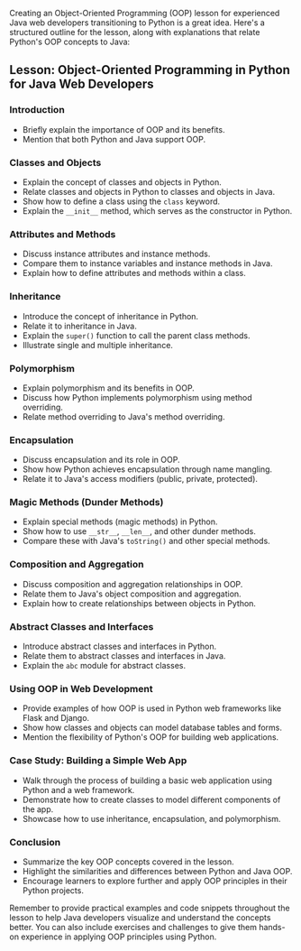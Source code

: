 Creating an Object-Oriented Programming (OOP) lesson for experienced Java web developers transitioning to Python is a great idea. Here's a structured outline for the lesson, along with explanations that relate Python's OOP concepts to Java:

## Lesson: Object-Oriented Programming in Python for Java Web Developers

### Introduction

-   Briefly explain the importance of OOP and its benefits.
-   Mention that both Python and Java support OOP.

### Classes and Objects

-   Explain the concept of classes and objects in Python.
-   Relate classes and objects in Python to classes and objects in Java.
-   Show how to define a class using the `class` keyword.
-   Explain the `__init__` method, which serves as the constructor in Python.

### Attributes and Methods

-   Discuss instance attributes and instance methods.
-   Compare them to instance variables and instance methods in Java.
-   Explain how to define attributes and methods within a class.

### Inheritance

-   Introduce the concept of inheritance in Python.
-   Relate it to inheritance in Java.
-   Explain the `super()` function to call the parent class methods.
-   Illustrate single and multiple inheritance.

### Polymorphism

-   Explain polymorphism and its benefits in OOP.
-   Discuss how Python implements polymorphism using method overriding.
-   Relate method overriding to Java's method overriding.

### Encapsulation

-   Discuss encapsulation and its role in OOP.
-   Show how Python achieves encapsulation through name mangling.
-   Relate it to Java's access modifiers (public, private, protected).

### Magic Methods (Dunder Methods)

-   Explain special methods (magic methods) in Python.
-   Show how to use `__str__`, `__len__`, and other dunder methods.
-   Compare these with Java's `toString()` and other special methods.

### Composition and Aggregation

-   Discuss composition and aggregation relationships in OOP.
-   Relate them to Java's object composition and aggregation.
-   Explain how to create relationships between objects in Python.

### Abstract Classes and Interfaces

-   Introduce abstract classes and interfaces in Python.
-   Relate them to abstract classes and interfaces in Java.
-   Explain the `abc` module for abstract classes.

### Using OOP in Web Development

-   Provide examples of how OOP is used in Python web frameworks like Flask and Django.
-   Show how classes and objects can model database tables and forms.
-   Mention the flexibility of Python's OOP for building web applications.

### Case Study: Building a Simple Web App

-   Walk through the process of building a basic web application using Python and a web framework.
-   Demonstrate how to create classes to model different components of the app.
-   Showcase how to use inheritance, encapsulation, and polymorphism.

### Conclusion

-   Summarize the key OOP concepts covered in the lesson.
-   Highlight the similarities and differences between Python and Java OOP.
-   Encourage learners to explore further and apply OOP principles in their Python projects.

Remember to provide practical examples and code snippets throughout the lesson to help Java developers visualize and understand the concepts better. You can also include exercises and challenges to give them hands-on experience in applying OOP principles using Python.
